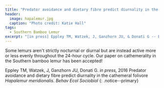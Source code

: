```yaml
---
title: "Predator avoidance and dietary fibre predict diurnality in the cathemeral folivore *H. meridionalis*"
header:
  image: hapalemur.jpg
  caption: "Photo credit: Katie Hall"
tags:
  - Southern Bamboo Lemur
excerpt: "[in press] Eppley TM, Watzek, J, Ganzhorn JU, & Donati G -- Behav Ecol Sociobiol"
---
```


Some lemurs aren't strictly nocturnal or diurnal but are instead active more or less evenly throughout the 24-hour cycle. Our paper on cathemerality in the Southern bamboo lemur has been accepted!

Eppley TM, Watzek, J, Ganzhorn JU, Donati G. *in press,* 2016 Predator avoidance and dietary fibre predict diurnality in the cathemeral folivore *Hapalemur meridionalis*. *Behav Ecol Sociobiol* 
{: .notice--primary}

<!-- [<i class='fa fa-file-pdf-o'></i> Download PDF](){: .btn .btn--success}
 -->